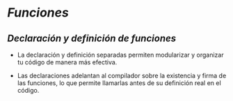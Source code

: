 # **_Funciones_**

## **_Declaración y definición de funciones_**

- La declaración y definición separadas permiten modularizar y organizar tu código de manera más efectiva.
  
- Las declaraciones adelantan al compilador sobre la existencia y firma de las funciones, lo que permite llamarlas antes de su definición real en el código.
